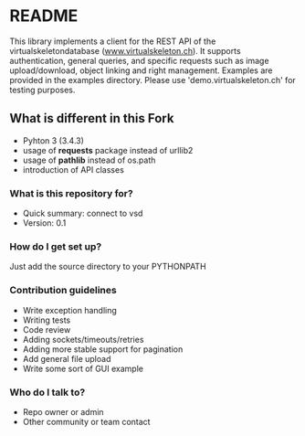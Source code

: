 # README #

This library implements a client for the REST API of the virtualskeletondatabase (www.virtualskeleton.ch). It supports authentication, general queries, and specific requests such as image upload/download, object linking and right management. Examples are provided in the examples directory. Please use 'demo.virtualskeleton.ch' for testing purposes.

## What is different in this Fork
- Pyhton 3 (3.4.3)
- usage of **requests** package instead of urllib2
- usage of **pathlib** instead of os.path
- introduction of API classes
 

### What is this repository for? ###

* Quick summary: connect to vsd
* Version: 0.1

### How do I get set up? ###

Just add the source directory to your PYTHONPATH

### Contribution guidelines ###

* Write exception handling
* Writing tests
* Code review
* Adding sockets/timeouts/retries
* Adding more stable support for pagination
* Add general file upload
* Write some sort of GUI example

### Who do I talk to? ###

* Repo owner or admin
* Other community or team contact
